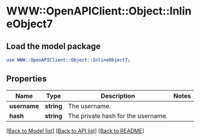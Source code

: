 # WWW::OpenAPIClient::Object::InlineObject7

## Load the model package
```perl
use WWW::OpenAPIClient::Object::InlineObject7;
```

## Properties
Name | Type | Description | Notes
------------ | ------------- | ------------- | -------------
**username** | **string** | The username. | 
**hash** | **string** | The private hash for the username. | 

[[Back to Model list]](../README.md#documentation-for-models) [[Back to API list]](../README.md#documentation-for-api-endpoints) [[Back to README]](../README.md)



